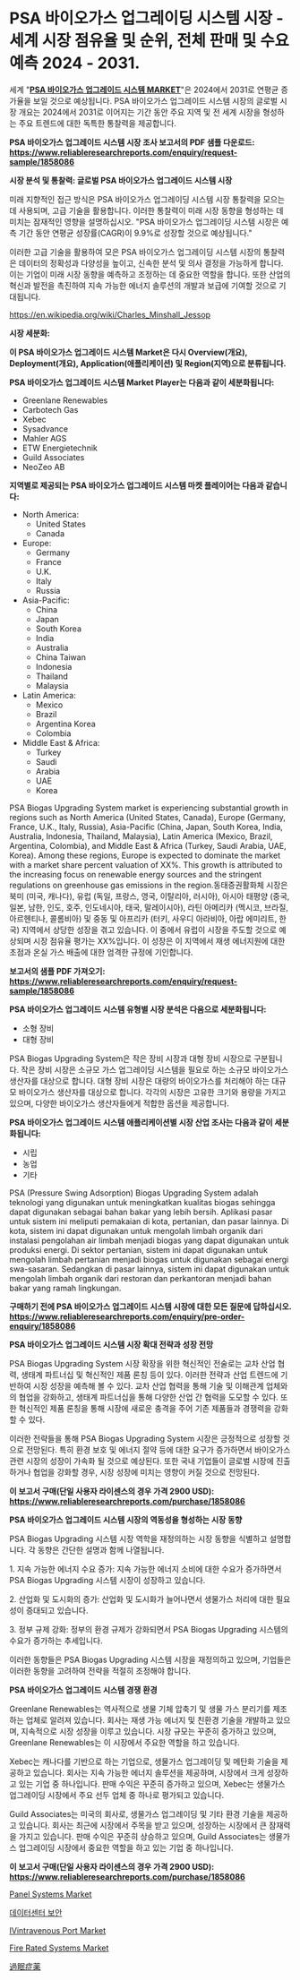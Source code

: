 <p><h1>PSA 바이오가스 업그레이딩 시스템 시장 - 세계 시장 점유율 및 순위, 전체 판매 및 수요 예측 2024 - 2031.</h1></p><p>세계 "<strong><a href="https://www.reliableresearchreports.com/psa-biogas-upgrading-system-r1858086">PSA 바이오가스 업그레이드 시스템 MARKET</a></strong>"은 2024에서 2031로 연평균 증가율을 보일 것으로 예상됩니다. PSA 바이오가스 업그레이드 시스템 시장의 글로벌 시장 개요는 2024에서 2031로 이어지는 기간 동안 주요 지역 및 전 세계 시장을 형성하는 주요 트렌드에 대한 독특한 통찰력을 제공합니다.</p>
<p><strong>PSA 바이오가스 업그레이드 시스템 시장 조사 보고서의 PDF 샘플 다운로드: <a href="https://www.reliableresearchreports.com/enquiry/request-sample/1858086">https://www.reliableresearchreports.com/enquiry/request-sample/1858086</a></strong></p>
<p><strong>시장 분석 및 통찰력: 글로벌 PSA 바이오가스 업그레이드 시스템 시장</strong></p>
<p><p>미래 지향적인 접근 방식은 PSA 바이오가스 업그레이딩 시스템 시장 통찰력을 모으는 데 사용되며, 고급 기술을 활용합니다. 이러한 통찰력이 미래 시장 동향을 형성하는 데 미치는 잠재적인 영향을 설명하십시오. "PSA 바이오가스 업그레이딩 시스템 시장은 예측 기간 동안 연평균 성장률(CAGR)이 9.9%로 성장할 것으로 예상됩니다."</p><p>이러한 고급 기술을 활용하여 모은 PSA 바이오가스 업그레이딩 시스템 시장의 통찰력은 데이터의 정확성과 다양성을 높이고, 신속한 분석 및 의사 결정을 가능하게 합니다. 이는 기업이 미래 시장 동향을 예측하고 조정하는 데 중요한 역할을 합니다. 또한 산업의 혁신과 발전을 촉진하여 지속 가능한 에너지 솔루션의 개발과 보급에 기여할 것으로 기대됩니다.</p></p>
<p><a href="%7CAUTHORITHY_DOMAIN_URL%7C">https://en.wikipedia.org/wiki/Charles_Minshall_Jessop</a></p>
<p><strong>시장 세분화:</strong></p>
<p><strong>이 PSA 바이오가스 업그레이드 시스템 Market은 다시 Overview(개요), Deployment(개요), Application(애플리케이션) 및 Region(지역)으로 분류됩니다.</strong></p>
<p><strong>PSA 바이오가스 업그레이드 시스템 Market Player는 다음과 같이 세분화됩니다:</strong></p>
<p><ul><li>Greenlane Renewables</li><li>Carbotech Gas</li><li>Xebec</li><li>Sysadvance</li><li>Mahler AGS</li><li>ETW Energietechnik</li><li>Guild Associates</li><li>NeoZeo AB</li></ul></p>
<p><strong>지역별로 제공되는 PSA 바이오가스 업그레이드 시스템 마켓 플레이어는 다음과 같습니다:</strong></p>
<p><ul>
    <li>
        North America:
        <ul>
            <li>United States</li>
            <li>Canada</li>
        </ul>
    </li>
    <li>
        Europe:
        <ul>
            <li>Germany</li>
            <li>France</li>
            <li>U.K.</li>
            <li>Italy</li>
            <li>Russia</li>
        </ul>
    </li>
    <li>
        Asia-Pacific:
        <ul>
            <li>China</li>
            <li>Japan</li>
            <li>South Korea</li>
            <li>India</li>
            <li>Australia</li>
            <li>China Taiwan</li>
            <li>Indonesia</li>
            <li>Thailand</li>
            <li>Malaysia</li>
        </ul>
    </li>
    <li>
        Latin America:
        <ul>
            <li>Mexico</li>
            <li>Brazil</li>
            <li>Argentina Korea</li>
            <li>Colombia</li>
        </ul>
    </li>
    <li>
        Middle East & Africa:
        <ul>
            <li>Turkey</li>
            <li>Saudi</li>
            <li>Arabia</li>
            <li>UAE</li>
            <li>Korea</li>
        </ul>
    </li>
    </ul></p>
<p><p>PSA Biogas Upgrading System market is experiencing substantial growth in regions such as North America (United States, Canada), Europe (Germany, France, U.K., Italy, Russia), Asia-Pacific (China, Japan, South Korea, India, Australia, Indonesia, Thailand, Malaysia), Latin America (Mexico, Brazil, Argentina, Colombia), and Middle East & Africa (Turkey, Saudi Arabia, UAE, Korea). Among these regions, Europe is expected to dominate the market with a market share percent valuation of XX%. This growth is attributed to the increasing focus on renewable energy sources and the stringent regulations on greenhouse gas emissions in the region.동태증권활화체 시장은 북미 (미국, 캐나다), 유럽 (독일, 프랑스, 영국, 이탈리아, 러시아), 아시아 태평양 (중국, 일본, 남한, 인도, 호주, 인도네시아, 태국, 말레이시아), 라틴 아메리카 (멕시코, 브라질, 아르헨티나, 콜롬비아) 및 중동 및 아프리카 (터키, 사우디 아라비아, 아랍 에미리트, 한국) 지역에서 상당한 성장을 겪고 있습니다. 이 중에서 유럽이 시장을 주도할 것으로 예상되며 시장 점유율 평가는 XX%입니다. 이 성장은 이 지역에서 재생 에너지원에 대한 초점과 온실 가스 배출에 대한 엄격한 규정에 기인합니다.</p></p>
<p><strong>보고서의 샘플 PDF 가져오기: <a href="https://www.reliableresearchreports.com/enquiry/request-sample/1858086">https://www.reliableresearchreports.com/enquiry/request-sample/1858086</a></strong></p>
<p><strong>PSA 바이오가스 업그레이드 시스템 유형별 시장 분석은 다음으로 세분화됩니다:</strong></p>
<p><ul><li>소형 장비</li><li>대형 장비</li></ul></p>
<p><p>PSA Biogas Upgrading System은 작은 장비 시장과 대형 장비 시장으로 구분됩니다. 작은 장비 시장은 소규모 가스 업그레이딩 시스템을 필요로 하는 소규모 바이오가스 생산자를 대상으로 합니다. 대형 장비 시장은 대량의 바이오가스를 처리해야 하는 대규모 바이오가스 생산자를 대상으로 합니다. 각각의 시장은 고유한 크기와 용량을 가지고 있으며, 다양한 바이오가스 생산자들에게 적합한 옵션을 제공합니다.</p></p>
<p><strong>PSA 바이오가스 업그레이드 시스템 애플리케이션별 시장 산업 조사는 다음과 같이 세분화됩니다:</strong></p>
<p><ul><li>시립</li><li>농업</li><li>기타</li></ul></p>
<p><p>PSA (Pressure Swing Adsorption) Biogas Upgrading System adalah teknologi yang digunakan untuk meningkatkan kualitas biogas sehingga dapat digunakan sebagai bahan bakar yang lebih bersih. Aplikasi pasar untuk sistem ini meliputi pemakaian di kota, pertanian, dan pasar lainnya. Di kota, sistem ini dapat digunakan untuk mengolah limbah organik dari instalasi pengolahan air limbah menjadi biogas yang dapat digunakan untuk produksi energi. Di sektor pertanian, sistem ini dapat digunakan untuk mengolah limbah pertanian menjadi biogas untuk digunakan sebagai energi swa-sasaran. Sedangkan di pasar lainnya, sistem ini dapat digunakan untuk mengolah limbah organik dari restoran dan perkantoran menjadi bahan bakar yang ramah lingkungan.</p></p>
<p><strong>구매하기 전에 PSA 바이오가스 업그레이드 시스템 시장에 대한 모든 질문에 답하십시오. <a href="https://www.reliableresearchreports.com/enquiry/pre-order-enquiry/1858086">https://www.reliableresearchreports.com/enquiry/pre-order-enquiry/1858086</a></strong></p>
<p><strong>PSA 바이오가스 업그레이드 시스템 시장 확대 전략과 성장 전망</strong></p>
<p><p>PSA Biogas Upgrading System 시장 확장을 위한 혁신적인 전술로는 교차 산업 협력, 생태계 파트너십 및 혁신적인 제품 론칭 등이 있다. 이러한 전략과 산업 트렌드에 기반하여 시장 성장을 예측해 볼 수 있다. 교차 산업 협력을 통해 기술 및 이해관계 업체와의 협업을 강화하고, 생태계 파트너십을 통해 다양한 산업 간 협력을 도모할 수 있다. 또한 혁신적인 제품 론칭을 통해 시장에 새로운 충격을 주어 기존 제품들과 경쟁력을 강화할 수 있다. </p><p>이러한 전략들을 통해 PSA Biogas Upgrading System 시장은 긍정적으로 성장할 것으로 전망된다. 특히 환경 보호 및 에너지 절약 등에 대한 요구가 증가하면서 바이오가스 관련 시장의 성장이 가속화 될 것으로 예상된다. 또한 국내 기업들이 글로벌 시장에 진출하거나 협업을 강화할 경우, 시장 성장에 미치는 영향이 커질 것으로 전망된다.</p></p>
<p><strong>이 보고서 구매(단일 사용자 라이센스의 경우 가격 2900 USD): <a href="https://www.reliableresearchreports.com/purchase/1858086">https://www.reliableresearchreports.com/purchase/1858086</a></strong></p>
<p><strong>PSA 바이오가스 업그레이드 시스템 시장의 역동성을 형성하는 시장 동향</strong></p>
<p><p>PSA Biogas Upgrading 시스템 시장 역학을 재정의하는 시장 동향을 식별하고 설명합니다. 각 동향은 간단한 설명과 함께 나열됩니다. </p><p>1. 지속 가능한 에너지 수요 증가: 지속 가능한 에너지 소비에 대한 수요가 증가하면서 PSA Biogas Upgrading 시스템 시장이 성장하고 있습니다. </p><p>2. 산업화 및 도시화의 증가: 산업화 및 도시화가 늘어나면서 생물가스 처리에 대한 필요성이 증대되고 있습니다. </p><p>3. 정부 규제 강화: 정부의 환경 규제가 강화되면서 PSA Biogas Upgrading 시스템의 수요가 증가하는 추세입니다. </p><p>이러한 동향들은 PSA Biogas Upgrading 시스템 시장을 재정의하고 있으며, 기업들은 이러한 동향을 고려하여 전략을 적절히 조정해야 합니다.</p></p>
<p><strong>PSA 바이오가스 업그레이드 시스템 경쟁 환경</strong></p>
<p><p>Greenlane Renewables는 역사적으로 생물 기체 압축기 및 생물 가스 분리기를 제조하는 업체로 알려져 있습니다. 회사는 재생 가능 에너지 및 친환경 기술을 개발하고 있으며, 지속적으로 시장 성장을 이루고 있습니다. 시장 규모는 꾸준히 증가하고 있으며, Greenlane Renewables는 이 시장에서 주요한 역할을 하고 있습니다.</p><p>Xebec는 캐나다를 기반으로 하는 기업으로, 생물가스 업그레이딩 및 메탄화 기술을 제공하고 있습니다. 회사는 지속 가능한 에너지 솔루션을 제공하며, 시장에서 크게 성장하고 있는 기업 중 하나입니다. 판매 수익은 꾸준히 증가하고 있으며, Xebec는 생물가스 업그레이딩 시장에서 주요 선두 업체 중 하나로 평가되고 있습니다.</p><p>Guild Associates는 미국의 회사로, 생물가스 업그레이딩 및 기타 환경 기술을 제공하고 있습니다. 회사는 최근에 시장에서 주목을 받고 있으며, 성장하는 시장에서 큰 잠재력을 가지고 있습니다. 판매 수익은 꾸준히 상승하고 있으며, Guild Associates는 생물가스 업그레이딩 시장에서 중요한 역할을 하고 있는 기업 중 하나입니다.</p></p>
<p><strong>이 보고서 구매(단일 사용자 라이센스의 경우 가격 2900 USD): <a href="https://www.reliableresearchreports.com/purchase/1858086">https://www.reliableresearchreports.com/purchase/1858086</a></strong></p>
<p><p><a href="https://github.com/BurtonGALEN/Market-Research-Report-List-1/blob/main/panel-systems-market.md">Panel Systems Market</a></p><p><a href="https://medium.com/@derrickmafrks96745/%EB%8D%B0%EC%9D%B4%ED%84%B0-%EC%84%BC%ED%84%B0-%EB%B3%B4%EC%95%88-%EC%8B%9C%EC%9E%A5-%EA%B7%9C%EB%AA%A8-%EC%A0%90%EC%9C%A0%EC%9C%A8-%EB%B0%8F-%ED%8A%B8%EB%A0%8C%EB%93%9C-%EB%B6%84%EC%84%9D-%EB%B3%B4%EA%B3%A0%EC%84%9C-%EC%A0%9C%ED%92%88-%EC%BB%A8%EC%84%A4%ED%8C%85-%ED%86%B5%ED%95%A9-%EB%B0%8F-%EB%B0%B0%EC%B9%98-%EA%B4%80%EB%A6%AC-%EC%84%9C%EB%B9%84%EC%8A%A4-%EB%B3%84-%EB%B0%8F-%EC%84%B8%EA%B7%B8%EB%A8%BC%ED%8A%B8-%EC%98%88%EC%B8%A1-2024-2031-d288098ad4da">데이터센터 보안</a></p><p><a href="https://medium.com/@charles.fisher4346/emerging-ivintravenous-port-market-opportunities-market-analysis-for-investors-and-stakeholders-8da2e9982c89">IVintravenous Port Market</a></p><p><a href="https://github.com/VincentButlerjXXf/Market-Research-Report-List-1/blob/main/fire-rated-systems-market.md">Fire Rated Systems Market</a></p><p><a href="https://medium.com/@novastamm2023/2024%E5%B9%B4%E3%81%8B%E3%82%892031%E5%B9%B4%E3%81%BE%E3%81%A7%E3%81%AE%E7%9D%A1%E7%9C%A0%E9%81%8E%E5%A4%9A%E8%96%AC%E5%B8%82%E5%A0%B4%E3%81%AE%E6%96%B0%E8%88%88%E3%83%88%E3%83%AC%E3%83%B3%E3%83%89-%E5%9B%BD%E9%9A%9B%E7%9A%84%E8%A6%8B%E9%80%9A%E3%81%97%E3%81%A8%E5%B0%86%E6%9D%A5%E3%81%AE%E5%B1%95%E6%9C%9B-213dd52ab757">過眠症薬</a></p></p>